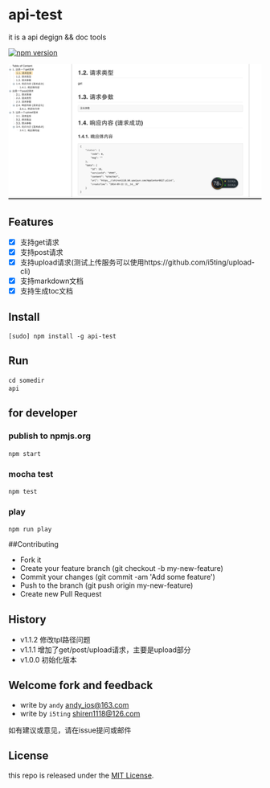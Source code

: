 api-test
========

it is a api degign && doc tools

[![npm version](https://badge.fury.io/js/i-api.svg)](http://badge.fury.io/js/i-api)

![](doc/v2.png)


## Features

- [x] 支持get请求
- [x] 支持post请求
- [x] 支持upload请求(测试上传服务可以使用https://github.com/i5ting/upload-cli)
- [x] 支持markdown文档
- [x] 支持生成toc文档

## Install 

	[sudo] npm install -g api-test


## Run 

	cd somedir
	api


## for developer

### publish to npmjs.org

	npm start 
	
### mocha test
	
	npm test

### play

	npm run play
	

##Contributing

*  Fork it
*  Create your feature branch (git checkout -b my-new-feature)  
*  Commit your changes (git commit -am 'Add some feature')  
*  Push to the branch (git push origin my-new-feature)  
*  Create new Pull Request  

## History


- v1.1.2 修改tpl路径问题
- v1.1.1 增加了get/post/upload请求，主要是upload部分
- v1.0.0 初始化版本

## Welcome fork and feedback

- write by `andy` andy_ios@163.com
- write by `i5ting` shiren1118@126.com

如有建议或意见，请在issue提问或邮件

## License

this repo is released under the [MIT
License](http://www.opensource.org/licenses/MIT).